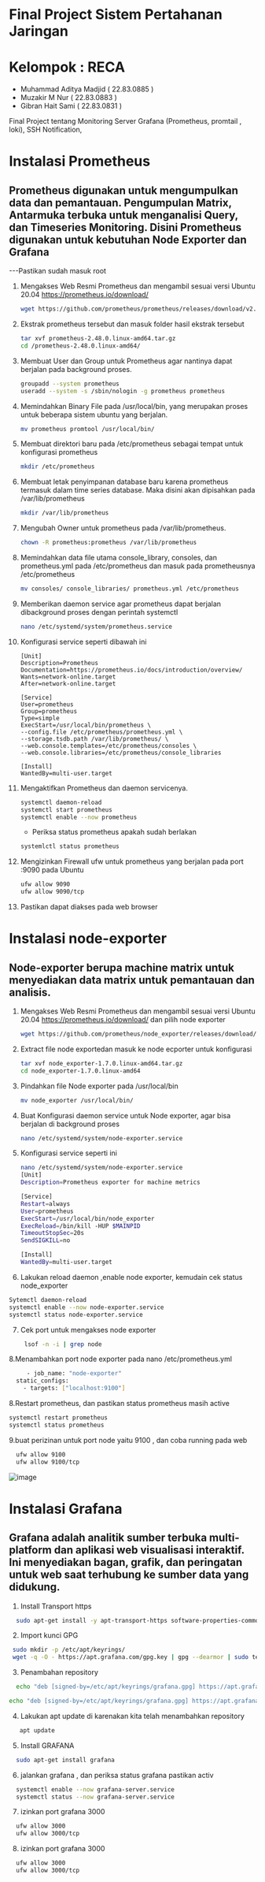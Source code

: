 # Final Project Sistem Pertahanan Jaringan 
# Kelompok : RECA
  - Muhammad Aditya Madjid			( 22.83.0885 )
  -  Muzakir M Nur							( 22.83.0883 )
  - Gibran Hait Sami						( 22.83.0831 )

Final Project tentang Monitoring Server Grafana (Prometheus, promtail , loki), SSH Notification, 

# Instalasi Prometheus
## Prometheus digunakan untuk mengumpulkan data dan pemantauan. Pengumpulan Matrix, Antarmuka terbuka untuk menganalisi Query, dan Timeseries Monitoring. Disini Prometheus digunakan untuk kebutuhan Node Exporter dan Grafana


---Pastikan sudah masuk root
1. Mengakses Web Resmi Prometheus dan mengambil sesuai versi Ubuntu 20.04 https://prometheus.io/download/
   ```bash
   wget https://github.com/prometheus/prometheus/releases/download/v2.48.0/prometheus-2.48.0.linux-amd64.tar.gz
   ```

2. Ekstrak prometheus tersebut dan masuk folder hasil ekstrak tersebut
   ```bash
   tar xvf prometheus-2.48.0.linux-amd64.tar.gz
   cd /prometheus-2.48.0.linux-amd64/
   ```

3. Membuat User dan Group untuk Prometheus agar nantinya dapat berjalan pada background proses.
   ```bash
   groupadd --system prometheus
   useradd --system -s /sbin/nologin -g prometheus prometheus
   ```

4. Memindahkan Binary File pada /usr/local/bin, yang merupakan proses untuk beberapa sistem ubuntu yang berjalan.
   ```bash
   mv prometheus promtool /usr/local/bin/
   ```

5. Membuat direktori baru pada /etc/prometheus sebagai tempat untuk konfigurasi prometheus
   ```bash
   mkdir /etc/prometheus
   ```

6. Membuat letak penyimpanan database baru karena prometheus termasuk dalam time series database. Maka disini akan dipisahkan pada /var/lib/prometheus
   ```bash
   mkdir /var/lib/prometheus
   ```

7. Mengubah Owner untuk prometheus pada /var/lib/prometheus.
   ```bash
   chown -R prometheus:prometheus /var/lib/prometheus
   ```

8. Memindahkan data file utama console_library, consoles, dan prometheus.yml pada /etc/prometheus dan masuk pada prometheusnya /etc/prometheus
   ```bash
   mv consoles/ console_libraries/ prometheus.yml /etc/prometheus
   ```

9. Memberikan daemon service agar prometheus dapat berjalan dibackground proses dengan perintah systemctl
   ```bash
   nano /etc/systemd/system/prometheus.service
   ```

10. Konfigurasi service seperti dibawah ini
    ```nano
    [Unit]
    Description=Prometheus
    Documentation=https://prometheus.io/docs/introduction/overview/
    Wants=network-online.target
    After=network-online.target

    [Service]
    User=prometheus
    Group=prometheus
    Type=simple
    ExecStart=/usr/local/bin/prometheus \
    --config.file /etc/prometheus/prometheus.yml \
    --storage.tsdb.path /var/lib/prometheus/ \
    --web.console.templates=/etc/prometheus/consoles \
    --web.console.libraries=/etc/prometheus/console_libraries

    [Install]
    WantedBy=multi-user.target
    ```

11. Mengaktifkan Prometheus dan daemon servicenya.
    ```bash
    systemctl daemon-reload
    systemctl start prometheus
    systemctl enable --now prometheus
    ```
    - Periksa status prometheus apakah sudah berlakan
    ```bash
    systemlctl status prometheus
    ```

12. Mengizinkan Firewall ufw untuk prometheus yang berjalan pada port :9090 pada Ubuntu
    ```bash
    ufw allow 9090
    ufw allow 9090/tcp
    ```

13. Pastikan dapat diakses pada web browser


# Instalasi node-exporter
## Node-exporter berupa machine matrix untuk menyediakan data matrix untuk pemantauan dan analisis.

1. Mengakses Web Resmi Prometheus dan mengambil sesuai versi Ubuntu 20.04 https://prometheus.io/download/ dan pilih node exporter
   ```bash
   wget https://github.com/prometheus/node_exporter/releases/download/v1.7.0/node_exporter-1.7.0.linux-amd64.tar.gz
   ```

2. Extract file node exportedan masuk ke node ecporter untuk konfigurasi
   ```bash
   tar xvf node_exporter-1.7.0.linux-amd64.tar.gz
   cd node_exporter-1.7.0.linux-amd64
   ```

3. Pindahkan file Node exporter pada /usr/local/bin
   ```bash
   mv node_exporter /usr/local/bin/
   ```
   
4. Buat Konfigurasi daemon service untuk Node exporter, agar bisa berjalan di background proses
    ```bash
   nano /etc/systemd/system/node-exporter.service
   ```

5. Konfigurasi service seperti ini
    ```bash
   nano /etc/systemd/system/node-exporter.service
   [Unit]
    Description=Prometheus exporter for machine metrics

    [Service]
    Restart=always
    User=prometheus
    ExecStart=/usr/local/bin/node_exporter
    ExecReload=/bin/kill -HUP $MAINPID
    TimeoutStopSec=20s
    SendSIGKILL=no

    [Install]
    WantedBy=multi-user.target
   ```
    
6.  Lakukan reload daemon ,enable node exporter, kemudain cek status node_exporter
   ```bash
   Sytemctl daemon-reload
   systemctl enable --now node-exporter.service
   systemctl status node-exporter.service
   ```

7. Cek port untuk mengakses node exporter
    ```bash
     lsof -n -i | grep node
   ```

8.Menambahkan port node exporter pada nano /etc/prometheus.yml
  ```bash
       - job_name: "node-exporter"
    static_configs:
      - targets: ["localhost:9100"]
  ```

8.Restart prometheus, dan pastikan status prometheus masih active
  ```bash
  systemctl restart prometheus
  systemctl status prometheus
  ```

9.buat perizinan untuk port node yaitu 9100 , dan coba running pada web
```bash
  ufw allow 9100
  ufw allow 9100/tcp
  ```
![image](https://github.com/Xzhacts-Crew/Reca/assets/147706295/228a2118-48df-4d35-9448-c866688114f9)
   
   
   


  

# Instalasi Grafana
## Grafana adalah analitik sumber terbuka multi-platform dan aplikasi web visualisasi interaktif. Ini menyediakan bagan, grafik, dan peringatan untuk web saat terhubung ke sumber data yang didukung.

1. Install Transport https
```bash
  sudo apt-get install -y apt-transport-https software-properties-common wget
  ```

2. Import kunci GPG
 ```bash
  sudo mkdir -p /etc/apt/keyrings/
  wget -q -O - https://apt.grafana.com/gpg.key | gpg --dearmor | sudo tee /etc/apt/keyrings/grafana.gpg > /dev/null
  ```

3. Penambahan repository
```bash
  echo "deb [signed-by=/etc/apt/keyrings/grafana.gpg] https://apt.grafana.com stable main" | sudo tee -a   /etc/apt/sources.list.d/grafana.list

echo "deb [signed-by=/etc/apt/keyrings/grafana.gpg] https://apt.grafana.com beta main" | sudo tee -a /etc/apt/sources.list.d/grafana.list
  ```

4. Lakukan apt update di karenakan kita telah menambahkan repository
```bash
   apt update
  ```
5. Install GRAFANA
```bash
  sudo apt-get install grafana
  ```

6. jalankan grafana , dan periksa status grafana pastikan activ
```bash
  systemctl enable --now grafana-server.service
  systemctl status --now grafana-server.service
  ```

7. izinkan port grafana 3000
```bash
  ufw allow 3000
  ufw allow 3000/tcp
  ```
8. izinkan port grafana 3000
```bash
  ufw allow 3000
  ufw allow 3000/tcp
  ```



   
   
